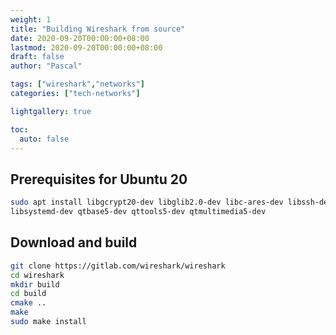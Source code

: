 ```yaml
---
weight: 1
title: "Building Wireshark from source"
date: 2020-09-20T00:00:00+08:00
lastmod: 2020-09-20T00:00:00+08:00
draft: false
author: "Pascal"

tags: ["wireshark","networks"]
categories: ["tech-networks"]

lightgallery: true

toc:
  auto: false
---
```


## Prerequisites for Ubuntu 20
```bash
sudo apt install libgcrypt20-dev libglib2.0-dev libc-ares-dev libssh-dev libpcap-dev \
libsystemd-dev qtbase5-dev qttools5-dev qtmultimedia5-dev
```
## Download and build
```bash
git clone https://gitlab.com/wireshark/wireshark
cd wireshark
mkdir build
cd build
cmake ..
make
sudo make install
```
